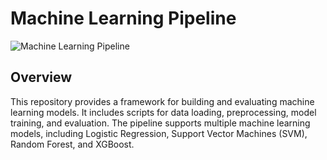 # Machine Learning Pipeline

![Machine Learning Pipeline](https://drive.google.com/uc?export=view&id=1yUkeggb1CKMCZ0RM-S5A7FeHkLHYnmNC)

## Overview

This repository provides a framework for building and evaluating machine learning models. It includes scripts for data loading, preprocessing, model training, and evaluation. The pipeline supports multiple machine learning models, including Logistic Regression, Support Vector Machines (SVM), Random Forest, and XGBoost.
